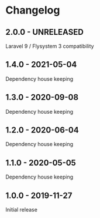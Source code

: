 # Changelog

## 2.0.0 - UNRELEASED

Laravel 9 / Flysystem 3 compatibility

## 1.4.0 - 2021-05-04

Dependency house keeping

## 1.3.0 - 2020-09-08

Dependency house keeping

## 1.2.0 - 2020-06-04

Dependency house keeping


## 1.1.0 - 2020-05-05

Dependency house keeping


## 1.0.0 - 2019-11-27

Initial release 

